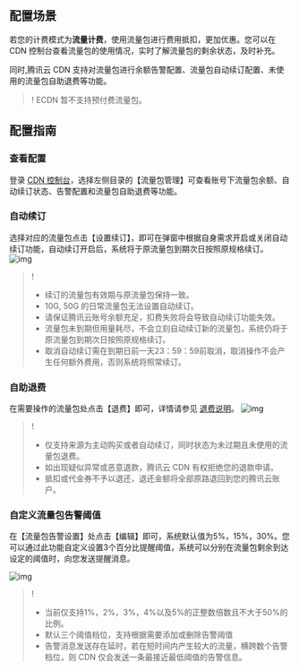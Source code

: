 ## 配置场景

若您的计费模式为**流量计费**，使用流量包进行费用抵扣，更加优惠。您可以在 CDN 控制台查看流量包的使用情况，实时了解流量包的剩余状态，及时补充。

同时,腾讯云 CDN 支持对流量包进行余额告警配置、流量包自动续订配置、未使用的流量包自助退费等功能。

>! ECDN 暂不支持预付费流量包。

## 配置指南

### 查看配置

登录 [CDN 控制台](https://console.cloud.tencent.com/cdn/package)，选择左侧目录的【流量包管理】可查看账号下流量包余额、自动续订状态、告警配置和流量包自助退费等功能。


### 自动续订

选择对应的流量包点击【设置续订】，即可在弹窗中根据自身需求开启或关闭自动续订功能，自动续订开启后，系统将于原流量包到期次日按照原规格续订。
![img](https://main.qcloudimg.com/raw/4360a6f32ef62936d79c4516f85e1706.png)


>!
>- 续订的流量包有效期与原流量包保持一致。
>- 10G, 50G 的日常流量包无法设置自动续订。
>- 请保证腾讯云账号余额充足，扣费失败将会导致自动续订功能失效。
>- 流量包未到期但用量耗尽，不会立刻自动续订新的流量包，系统仍将于原流量包到期次日按照原规格续订。
>- 取消自动续订需在到期日前一天23：59：59前取消，取消操作不会产生任何额外费用，否则系统将照常续订。






### 自助退费

在需要操作的流量包处点击【退费】即可，详情请参见 [退费说明](https://cloud.tencent.com/document/product/228/41214)。
![img](https://main.qcloudimg.com/raw/6a636960da24f22ad7d96f8314d6209b.png)


>!
>- 仅支持来源为主动购买或者自动续订，同时状态为未过期且未使用的流量包退费。
>- 如出现疑似异常或恶意退款，腾讯云 CDN 有权拒绝您的退款申请。
>- 抵扣或代金券不予以退还，退还金额将全部原路退回到您的腾讯云账户。


### 自定义流量包告警阈值
在【流量包告警设置】处点击【编辑】即可，系统默认值为5%，15%，30%。您可以通过此功能自定义设置3个百分比提醒阈值，系统可以分别在流量包剩余到达设定的阈值时，向您发送提醒消息。

![img](https://main.qcloudimg.com/raw/6882e4a03de7c5789c30de5f31aee9f2.png)


>!
>- 当前仅支持1%，2%，3%，4%以及5%的正整数倍数且不大于50%的比例。
>- 默认三个阈值档位，支持根据需要添加或删除告警阈值
>- 告警消息发送存在延时，若在短时间内产生较大的流量，横跨数个告警档位，则 CDN 仅会发送一条最接近最低阈值的告警信息。
